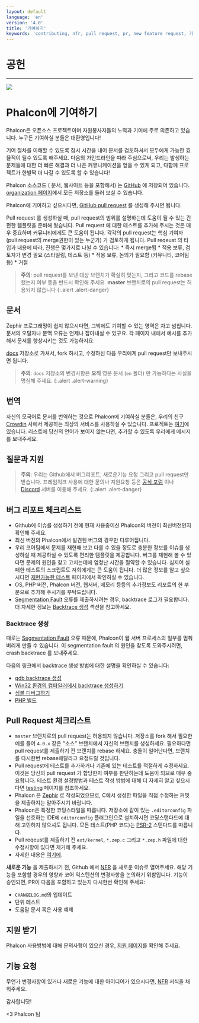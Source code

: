 ```yaml
---
layout: default
language: 'en'
version: '4.0'
title: '기여하기'
keywords: 'contributing, nfr, pull request, pr, new feature request, 기여하기, 새로운 기능 요청'
---
```


# 공헌

* * *

![](/assets/images/document-status-stable-success.svg)

# Phalcon에 기여하기

Phalcon은 오픈소스 프로젝트이며 자원봉사자들의 노력과 기여에 주로 의존하고 있습니다. 누구든 기여하실 분들은 대환영입니다!

기여 절차를 이해할 수 있도록 잠시 시간을 내어 문서를 검토하셔서 모두에게 가능한 효율적이 될수 있도록 해주세요. 다음의 가인드라인을 따라 주심으로써, 우리는 발생하는 문제들에 대한 더 빠른 해결과 더 나은 커뮤니케이션을 얻을 수 있게 되고, 다함께 프로젝트가 한발짝 더 나갈 수 있도록 할 수 있습니다!

Phalcon 소스코드 ( 문서, 웹사이트 등을 포함해서) 는 [GitHub](https://github.com) 에 저장되어 있습니다. [organization 페이지](https://github.com/phalcon)에서 모든 저장소를 둘러 보실 수 있습니다.

Phalcon에 기여하고 싶으시다면, [GitHub pull request](https://help.github.com/articles/using-pull-requests/) 를 생성해 주시면 됩니다.

Pull request 를 생성하실 때, pull request의 범위를 설명하는데 도움이 될 수 있는 간편한 템플릿을 준비해 뒀습니다. Pull request 에 대한 테스트를 추가해 주시는 것은 매우 중요하며 커뮤니티에게도 큰 도움이 됩니다. 각각의 pull request는 핵심 기여자(pull request의 merge권한이 있는 누군가) 가 검토하게 됩니다. Pull reqeust 의 타입과 내용에 따라, 진행은 몇가지로 나뉠 수 있습니다: * 즉시 merge됨 * 적용 보류, 검토자가 변경 필요 (스타일링, 테스트 등) * 적용 보류, 논의가 필요함 (커뮤니티, 코어팀 등) * 거절

> **주의**: pull request를 보낸 대상 브랜치가 확실히 맞는지, 그리고 코드를 rebase 했는지 여부 등을 반드시 확인해 주세요. **master** 브랜치로의 pull request는 허용되지 않습니다
{:.alert .alert-danger}

## 문서

Zephir 프로그래밍이 쉽지 않으시다면, 그밖에도 기여할 수 있는 영역은 차고 넘칩니다. 문서의 오탈자나 문맥 오류는 언제나 잡아내실 수 있구요. 각 페이지 내에서 예시를 추가해서 문서를 향상시키는 것도 가능하지요.

[docs](https://crowdin.com/project/phalcon-documentation) 저장소로 가셔서, fork 하시고, 수정하신 다음 우리에게 pull request만 보내주시면 됩니다.

> **주의**: `docs` 저장소의 변경사항은 **오직** 영문 문서 (`en` 폴더) 만 가능하다는 사실을 명심해 주세요.
{:.alert .alert-warning}

## 번역

자신의 모국어로 문서를 번역하는 것으로 Phalcon에 기여하실 분들은, 우리의 친구 [Crowdin](https://crowdin.com) 사에서 제공하는 최상의 서비스를 사용하실 수 있습니다. 프로젝트는 [여기](https://crowdin.com/project/phalcon-documentation)에 있습니다. 리스트에 당신의 언어가 보이지 않는다면, 추가할 수 있도록 우리에게 메시지를 보내주세요.

## 질문과 지원

> **주의**: 우리는 Github에서 버그리포트, 새로운기능 요청 그리고 pull request만 받습니다. 프레임워크 사용에 대한 문의나 지원요청 등은 [공식 포럼](https://phalcon.io/forum) 이나 [Discord](https://phalcon.io/discord) 서버를 이용해 주세요.
{:.alert .alert-danger}

## 버그 리포트 체크리스트

- Github에 이슈를 생성하기 전에 현재 사용중이신 Phalcon의 버전이 최신버전인지 확인해 주세요.
- 최신 버전의 Phalcon에서 발견된 버그의 경우만 다루어집니다.
- 우리 코어팀에서 문제를 재현해 보고 다룰 수 있을 정도로 충분한 정보를 이슈를 생성하실 때 제공하실 수 있도록 편리한 템플릿을 제공합니다. 버그를 재현해 볼 수 있다면 문제의 원인을 찾고 고치는데에 엄청난 시간을 절약할 수 있습니다. 심지어 실패한 테스트의 스크립트도 저희에게는 큰 도움이 됩니다. 더 많은 정보를 알고 싶으시다면 [재현가능한 테스트](reproducible-tests) 페이지에서 확인하실 수 있습니다.
- OS, PHP 버전, Phalcon 버전, 웹서버, 메모리 등등의 추가정보도 리포트의 한 부분으로 추가해 주시기를 부탁드립니다.
- [Segmentation Fault](https://en.wikipedia.org/wiki/Segmentation_fault) 오류를 제출하시려는 경우, backtrace 로그가 필요합니다. 더 자세한 정보는 [Backtrace 생성](#generating-a-backtrace) 섹션을 참고하세요.

### Backtrace 생성

때로는 [Segmentation Fault](https://en.wikipedia.org/wiki/Segmentation_fault) 오류 때문에, Phalcon이 웹 서버 프로세스의 일부를 멈춰버리게 만들 수 있습니다. 이 segmentation fault 의 원인을 찾도록 도와주시려면, crash backtrace 를 보내주세요.

다음의 링크에서 backtrace 생성 방법에 대한 설명을 확인하실 수 있습니다:

- [gdb backtrace 생성](https://bugs.php.net/bugs-generating-backtrace.php)
- [Win32 환경의 컴파일러에서 backtrace 생성하기](https://bugs.php.net/bugs-generating-backtrace-win32.php)
- [심볼 디버그하기](https://github.com/oerdnj/deb.sury.org/wiki/Debugging-symbols)
- [PHP 빌드](http://www.phpinternalsbook.com/build_system/building_php.html)

## Pull Request 체크리스트

- `master` 브랜치로의 pull request는 허용되지 않습니다. 저장소를 fork 해서 필요한 예를 들어 `4.0.x` 같은 "소스" 브랜치에서 자신의 브랜치를 생성하세요. 필요하다면 pull request를 제출하기 전 브랜치를 rebase 하세요. 충돌이 일어난다면, 브랜치를 다시한번 rebase해달라고 요청드릴 것입니다.
- Pull request에 테스트를 추가하거나 기존에 있는 테스트를 적절하게 수정하세요. 이것은 당신의 pull request 가 합당한지 여부를 판단하는데 도움이 되므로 매우 중요합니다. 테스트 환경 설정방법과 테스트 작성 방법에 대해 더 자세히 알고 싶으시다면 [testing](testing-environment) 페이지를 참조하세요.
- Phalcon 은 [Zephir](https://zephir-lang.com) 로 작성되었으므로, C에서 생성한 파일을 직접 수정하는 커밋을 제출하지는 말아주시기 바랍니다.
- Phalcon은 특정한 코딩스타일을 따릅니다. 저장소에 같이 있는 `.editorconfig` 파일을 선호하는 IDE에 `editorconfig` 플러그인으로 설치하시면 코딩스탠다드에 대해 고민하지 않으셔도 됩니다. 모든 테스트(PHP 코드)는 [PSR-2](https://www.php-fig.org/psr/) 스탠다드를 따릅니다.
- Pull reqeust를 제출하기 전 `ext/kernel`, `*.zep.c` 그리고 `*.zep.h` 파일에 대한 수정사항이 있다면 제거해 주세요.
- 자세한 내용은 [여기에](new-pull-request).

**새로운 기능** 을 제출하시기 전, Github 에서 [NFR](new-feature-request) 을 새로운 이슈로 열어주세요. 해당 기능을 포함할 경우의 영향과 코어 익스텐션의 변경사항을 논의하기 위함입니다. 기능이 승인되면, PR이 다음을 포함하고 있는지 다시한번 확인해 주세요:

- `CHANGELOG.md`의 업데이트
- 단위 테스트
- 도움말 문서 혹은 사용 예제

## 지원 받기

Phalcon 사용방법에 대해 문의사항이 있으신 경우, [지원 페이지](http://phalcon.io/support)를 확인해 주세요.

## 기능 요청

무언가 변경사항이 있거나 새로운 기능에 대한 아이디어가 있으시다면, [NFR](new-feature-request) 서식을 채워주세요.

감사합니닷!

<3 Phalcon 팀